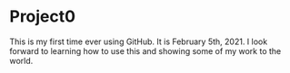 # Project0 

This is my first time ever using GitHub. It is February 5th, 2021. I look forward to learning how to use this and showing some of my work to the world. 
